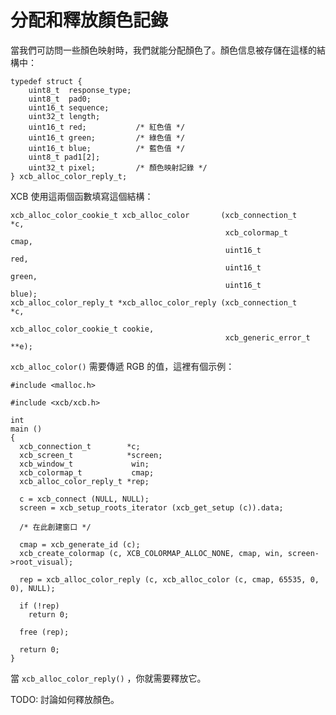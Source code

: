 分配和釋放顏色記錄
===

當我們可訪問一些顏色映射時，我們就能分配顏色了。顏色信息被存儲在這樣的結構中：

    typedef struct {
        uint8_t  response_type;
        uint8_t  pad0;
        uint16_t sequence;
        uint32_t length;
        uint16_t red;           /* 紅色值 */
        uint16_t green;         /* 綠色值 */
        uint16_t blue;          /* 藍色值 */
        uint8_t pad1[2];
        uint32_t pixel;         /* 顏色映射記錄 */
    } xcb_alloc_color_reply_t;

XCB 使用這兩個函數填寫這個結構：

    xcb_alloc_color_cookie_t xcb_alloc_color       (xcb_connection_t        *c,
                                                    xcb_colormap_t           cmap,
                                                    uint16_t                 red,
                                                    uint16_t                 green,
                                                    uint16_t                 blue);
    xcb_alloc_color_reply_t *xcb_alloc_color_reply (xcb_connection_t        *c,
                                                    xcb_alloc_color_cookie_t cookie,
                                                    xcb_generic_error_t    **e);

`xcb_alloc_color()` 需要傳遞 RGB 的值，這裡有個示例：

    #include <malloc.h>

    #include <xcb/xcb.h>

    int
    main ()
    {
      xcb_connection_t        *c;
      xcb_screen_t            *screen;
      xcb_window_t             win;
      xcb_colormap_t           cmap;
      xcb_alloc_color_reply_t *rep;

      c = xcb_connect (NULL, NULL);
      screen = xcb_setup_roots_iterator (xcb_get_setup (c)).data;

      /* 在此創建窗口 */

      cmap = xcb_generate_id (c);
      xcb_create_colormap (c, XCB_COLORMAP_ALLOC_NONE, cmap, win, screen->root_visual);

      rep = xcb_alloc_color_reply (c, xcb_alloc_color (c, cmap, 65535, 0, 0), NULL);

      if (!rep)
        return 0;

      free (rep);

      return 0;
    }

當 `xcb_alloc_color_reply()` ，你就需要釋放它。

TODO: 討論如何釋放顏色。
